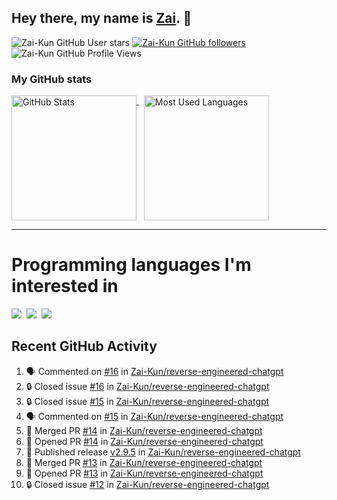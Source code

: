 ## Hey there, my name is [Zai](https://github.com/Zai-Kun). 👋

![Zai-Kun GitHub User stars](https://img.shields.io/github/stars/Zai-Kun?color=yellow&style=flat-square&label=Stars&affiliations=OWNER)
[![Zai-Kun GitHub followers](https://img.shields.io/github/followers/Zai-Kun?color=green&style=flat-square&label=Followers)](https://github.com/Zai-Kun?tab=followers)
![Zai-Kun GitHub Profile Views](https://komarev.com/ghpvc/?username=your-Zai-Kun&style=flat-square&label=Profile+views)

### My GitHub stats

<p>
  <a href = "https://github.com/Zai-Kun">
    <picture>
      <source media="(prefers-color-scheme: dark)" srcset="https://github-readme-stats.vercel.app/api?username=Zai-Kun&theme=monokai&show_icons=true&hide_border=true&count_private=true">
      <source media="(prefers-color-scheme: light)" srcset="https://github-readme-stats.vercel.app/api?username=Zai-Kun&theme=buefy&show_icons=true&hide_border=true&count_private=true">
      <img height="200" align="top" src="https://github-readme-stats.vercel.app/api?username=Zai-Kun&theme=buefy&show_icons=true&hide_border=true&count_private=true" alt="GitHub Stats">
    </picture>
  </a>&nbsp;

  <a href = "https://github.com/Zai-Kun">
    <picture>
      <source media="(prefers-color-scheme: dark)" srcset="https://github-readme-stats.vercel.app/api/top-langs/?username=Zai-Kun&theme=monokai&show_icons=true&hide_border=true&layout=compact">
      <source media="(prefers-color-scheme: light)" srcset="https://github-readme-stats.vercel.app/api/top-langs/?username=Zai-Kun&theme=buefy&show_icons=true&hide_border=true&layout=compact">
      <img height="200" align="top" src="https://github-readme-stats.vercel.app/api/top-langs/?username=Zai-Kun&theme=buefy&show_icons=true&hide_border=true&layout=compact" alt="Most Used Languages">
    </picture>
  </a>
</p>

<hr>

<h1 align="left">Programming languages I'm interested in</h1>

<p align="left">
<a href=https://www.python.org><img src="https://skillicons.dev/icons?i=python" /></a>&nbsp;
<a href=https://go.dev><img src="https://skillicons.dev/icons?i=go" /></a>&nbsp;
<a href=https://www.rust-lang.org><img src="https://skillicons.dev/icons?i=rust" /></a>
</p>

## Recent GitHub Activity
<!--START_SECTION:activity-->
1. 🗣 Commented on [#16](https://github.com/Zai-Kun/reverse-engineered-chatgpt/issues/16#issuecomment-1875416207) in [Zai-Kun/reverse-engineered-chatgpt](https://github.com/Zai-Kun/reverse-engineered-chatgpt)
2. 🔒 Closed issue [#16](https://github.com/Zai-Kun/reverse-engineered-chatgpt/issues/16) in [Zai-Kun/reverse-engineered-chatgpt](https://github.com/Zai-Kun/reverse-engineered-chatgpt)
3. 🔒 Closed issue [#15](https://github.com/Zai-Kun/reverse-engineered-chatgpt/issues/15) in [Zai-Kun/reverse-engineered-chatgpt](https://github.com/Zai-Kun/reverse-engineered-chatgpt)
4. 🗣 Commented on [#15](https://github.com/Zai-Kun/reverse-engineered-chatgpt/issues/15#issuecomment-1874046972) in [Zai-Kun/reverse-engineered-chatgpt](https://github.com/Zai-Kun/reverse-engineered-chatgpt)
5. 🎉 Merged PR [#14](https://github.com/Zai-Kun/reverse-engineered-chatgpt/pull/14) in [Zai-Kun/reverse-engineered-chatgpt](https://github.com/Zai-Kun/reverse-engineered-chatgpt)
6. 💪 Opened PR [#14](https://github.com/Zai-Kun/reverse-engineered-chatgpt/pull/14) in [Zai-Kun/reverse-engineered-chatgpt](https://github.com/Zai-Kun/reverse-engineered-chatgpt)
7. 🚀 Published release [v2.9.5](https://github.com/Zai-Kun/reverse-engineered-chatgpt/releases/tag/v2.9.5) in [Zai-Kun/reverse-engineered-chatgpt](https://github.com/Zai-Kun/reverse-engineered-chatgpt)
8. 🎉 Merged PR [#13](https://github.com/Zai-Kun/reverse-engineered-chatgpt/pull/13) in [Zai-Kun/reverse-engineered-chatgpt](https://github.com/Zai-Kun/reverse-engineered-chatgpt)
9. 💪 Opened PR [#13](https://github.com/Zai-Kun/reverse-engineered-chatgpt/pull/13) in [Zai-Kun/reverse-engineered-chatgpt](https://github.com/Zai-Kun/reverse-engineered-chatgpt)
10. 🔒 Closed issue [#12](https://github.com/Zai-Kun/reverse-engineered-chatgpt/issues/12) in [Zai-Kun/reverse-engineered-chatgpt](https://github.com/Zai-Kun/reverse-engineered-chatgpt)
<!--END_SECTION:activity-->